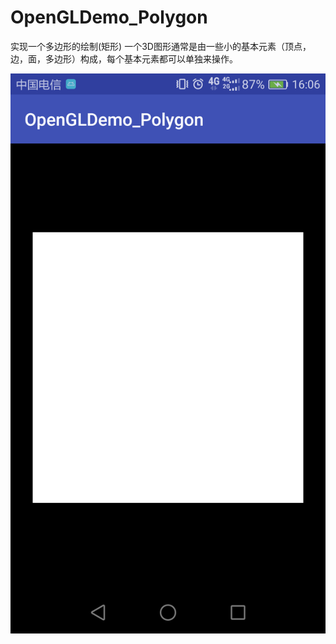 # OpenGLDemo_Polygon
实现一个多边形的绘制(矩形)
一个3D图形通常是由一些小的基本元素（顶点，边，面，多边形）构成，每个基本元素都可以单独来操作。

 ![image](https://github.com/upperLucky/OpenGLDemo_Polygon_/raw/master/logo/demo.png)
